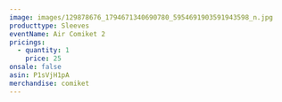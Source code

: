 ```yaml
---
image: images/129878676_1794671340690780_5954691903591943598_n.jpg
producttype: Sleeves
eventName: Air Comiket 2
pricings:
  - quantity: 1
    price: 25
onsale: false
asin: P1sVjH1pA
merchandise: comiket
---
```

